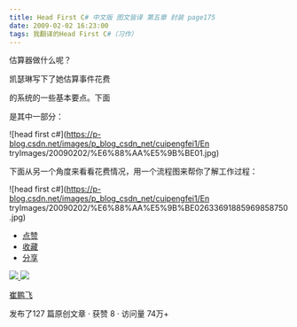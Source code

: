 ```yaml
---
title: Head First C# 中文版 图文皆译 第五章 封装 page175
date: 2009-02-02 16:23:00
tags: 我翻译的Head First C#（习作）
---
```

估算器做什么呢？

凯瑟琳写下了她估算事件花费

的系统的一些基本要点。下面

是其中一部分：

![head first c#](https://p-blog.csdn.net/images/p_blog_csdn_net/cuipengfei1/En
tryImages/20090202/%E6%88%AA%E5%9B%BE01.jpg)

下面从另一个角度来看看花费情况，用一个流程图来帮你了解工作过程：

![head first c#](https://p-blog.csdn.net/images/p_blog_csdn_net/cuipengfei1/En
tryImages/20090202/%E6%88%AA%E5%9B%BE02633691885969858750.jpg)

  * [ 点赞  ](javascript:;)
  * [ 收藏  ](javascript:;)
  * [ 分享 ](javascript:;)

[ ![](https://profile.csdnimg.cn/5/2/5/3_cuipengfei1)
![](https://g.csdnimg.cn/static/user-reg-year/1x/11.png)
](https://blog.csdn.net/cuipengfei1)

[ 崔鹏飞 ](https://blog.csdn.net/cuipengfei1)

发布了127 篇原创文章  ·  获赞 8  ·  访问量 74万+

